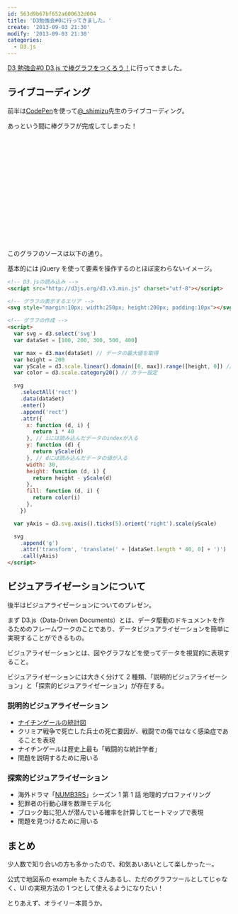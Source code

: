 ```yaml
---
id: 563d9b67bf652a600632d004
title: 'D3勉強会#0に行ってきました。'
create: '2013-09-03 21:30'
modify: '2013-09-03 21:30'
categories:
  - D3.js
---
```


[D3 勉強会#0 D3.js で棒グラフをつくろう！](http://atnd.org/events/42411)に行ってきました。

<!-- more -->

## ライブコーディング

前半は[CodePen](http://codepen.io)を使って[@\_shimizu](https://twitter.com/_shimizu)先生のライブコーディング。

あっという間に棒グラフが完成してしまった！

<script src="https://d3js.org/d3.v3.min.js" charset="utf-8"></script>

<svg style="margin:10px; width:250px; height:200px; padding:10px"></svg>

<script>
window.onload = function(){
var svg = d3.select('svg');
var dataSet = [100,200,300,500,400];

var max = d3.max(dataSet);
var height = 200;

var yScale = d3.scale.linear().domain([0, max]).range([height, 0]);
var color = d3.scale.category20();

svg.selectAll('rect')
.data(dataSet)
.enter()
.append('rect')
.attr({
x:function(d,i){ return i * 40},
y:function(d){ return yScale(d) },
width:30,
height:function(d,i){ return height - yScale(d) },
fill:function(d,i){ return color(i) }
});

var yAxis = d3.svg.axis()
.ticks(5)
.orient('right')
.scale(yScale);

svg.append('g')
.attr('transform','translate('+[dataSet.length * 40, 0]+')')
.call(yAxis);
})();
}
</script>

このグラフのソースは以下の通り。

基本的には jQuery を使って要素を操作するのとほぼ変わらないイメージ。

```html
<!-- D3.jsの読み込み -->
<script src="http://d3js.org/d3.v3.min.js" charset="utf-8"></script>

<!-- グラフの表示するエリア -->
<svg style="margin:10px; width:250px; height:200px; padding:10px"></svg>

<!-- グラフの作成 -->
<script>
  var svg = d3.select('svg')
  var dataSet = [100, 200, 300, 500, 400]

  var max = d3.max(dataSet) // データの最大値を取得
  var height = 200
  var yScale = d3.scale.linear().domain([0, max]).range([height, 0]) // y軸の設定
  var color = d3.scale.category20() // カラー設定

  svg
    .selectAll('rect')
    .data(dataSet)
    .enter()
    .append('rect')
    .attr({
      x: function (d, i) {
        return i * 40
      }, // iには読み込んだデータのindexが入る
      y: function (d) {
        return yScale(d)
      }, // dには読み込んだデータの値が入る
      width: 30,
      height: function (d, i) {
        return height - yScale(d)
      },
      fill: function (d, i) {
        return color(i)
      },
    })

  var yAxis = d3.svg.axis().ticks(5).orient('right').scale(yScale)

  svg
    .append('g')
    .attr('transform', 'translate(' + [dataSet.length * 40, 0] + ')')
    .call(yAxis)
</script>
```

## ビジュアライゼーションについて

後半はビジュアライゼーションについてのプレゼン。

まず D3.js（Data-Driven Documents）とは、データ駆動のドキュメントを作るためのフレームワークのことであり、データビジュアライゼーションを簡単に実現することができるもの。

ビジュアライゼーションとは、図やグラフなどを使ってデータを視覚的に表現すること。

ビジュアライゼーションには大きく分けて 2 種類、「説明的ビジュアライゼーション」と「探索的ビジュアライゼーション」が存在する。

### 説明的ビジュアライゼーション

- [ナイチンゲールの統計図](http://www.florence-nightingale-avenging-angel.co.uk/japanese/coxcomb.htm)
- クリミア戦争で死亡した兵士の死亡要因が、戦闘での傷ではなく感染症であることを表現
- ナイチンゲールは歴史上最も「戦闘的な統計学者」
- 問題を説明するために用いる

### 探索的ビジュアライゼーション

- 海外ドラマ「[NUMB3RS](http://ja.wikipedia.org/wiki/NUMBERS_天才数学者の事件ファイル)」シーズン 1 第 1 話 地理的プロファイリング
- 犯罪者の行動心理を数理モデル化
- ブロック毎に犯人が潜んでいる確率を計算してヒートマップで表現
- 問題を見つけるために用いる

## まとめ

少人数で知り合いの方も多かったので、和気あいあいとして楽しかったー。

公式で地図系の example もたくさんあるし、ただのグラフツールとしてじゃなく、UI の実現方法の 1 つとして使えるようになりたい！

とりあえず、オライリー本買うか。
